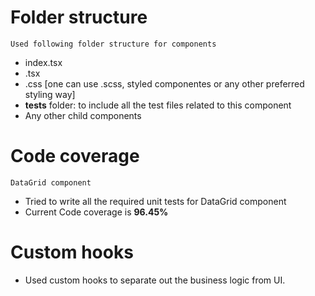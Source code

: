 # Folder structure

`Used following folder structure for components`

- index.tsx
- <ComponentName>.tsx
- <ComponentName>.css [one can use .scss, styled componentes or any other preferred styling way]
- **tests** folder: to include all the test files related to this component
- Any other child components

# Code coverage

`DataGrid component`

- Tried to write all the required unit tests for DataGrid component
- Current Code coverage is **96.45%**



# Custom hooks

- Used custom hooks to separate out the business logic from UI.
